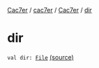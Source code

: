 [Cac7er](../../index.md) / [cac7er](../index.md) / [Cac7er](index.md) / [dir](./dir.md)

# dir

`val dir: `[`File`](http://docs.oracle.com/javase/6/docs/api/java/io/File.html) [(source)](http://2wiqua.wcaokaze.com/gitbucket/wcaokaze/Cac7er/blob/master/src/main/java/cac7er/Cac7er.kt#L51)